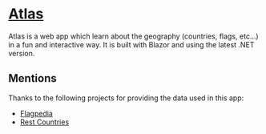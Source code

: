 # [Atlas](https://atlas.kappaduck.com)

Atlas is a web app which learn about the geography (countries, flags, etc...) in a fun and interactive way. It is built with Blazor and using the latest .NET version.

## Mentions

Thanks to the following projects for providing the data used in this app:

- [Flagpedia](https://flagpedia.net/)
- [Rest Countries](https://restcountries.com/)
